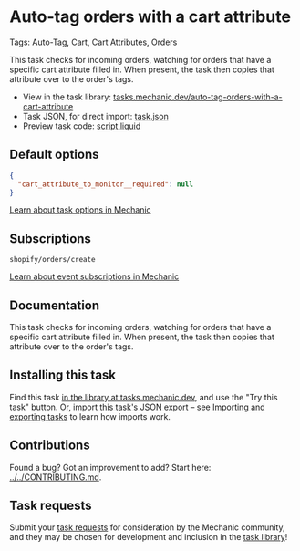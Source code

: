 # Auto-tag orders with a cart attribute

Tags: Auto-Tag, Cart, Cart Attributes, Orders

This task checks for incoming orders, watching for orders that have a specific cart attribute filled in. When present, the task then copies that attribute over to the order's tags.

* View in the task library: [tasks.mechanic.dev/auto-tag-orders-with-a-cart-attribute](https://tasks.mechanic.dev/auto-tag-orders-with-a-cart-attribute)
* Task JSON, for direct import: [task.json](../../tasks/auto-tag-orders-with-a-cart-attribute.json)
* Preview task code: [script.liquid](./script.liquid)

## Default options

```json
{
  "cart_attribute_to_monitor__required": null
}
```

[Learn about task options in Mechanic](https://learn.mechanic.dev/core/tasks/options)

## Subscriptions

```liquid
shopify/orders/create
```

[Learn about event subscriptions in Mechanic](https://learn.mechanic.dev/core/tasks/subscriptions)

## Documentation

This task checks for incoming orders, watching for orders that have a specific cart attribute filled in. When present, the task then copies that attribute over to the order's tags.

## Installing this task

Find this task [in the library at tasks.mechanic.dev](https://tasks.mechanic.dev/auto-tag-orders-with-a-cart-attribute), and use the "Try this task" button. Or, import [this task's JSON export](../../tasks/auto-tag-orders-with-a-cart-attribute.json) – see [Importing and exporting tasks](https://learn.mechanic.dev/core/tasks/import-and-export) to learn how imports work.

## Contributions

Found a bug? Got an improvement to add? Start here: [../../CONTRIBUTING.md](../../CONTRIBUTING.md).

## Task requests

Submit your [task requests](https://mechanic.canny.io/task-requests) for consideration by the Mechanic community, and they may be chosen for development and inclusion in the [task library](https://tasks.mechanic.dev/)!
